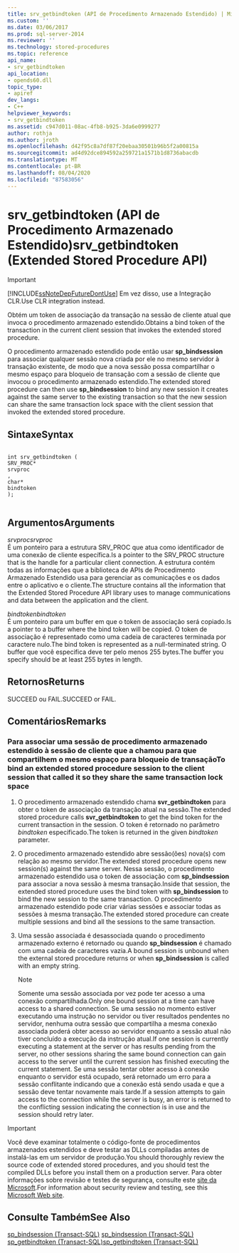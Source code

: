```yaml
---
title: srv_getbindtoken (API de Procedimento Armazenado Estendido) | Microsoft Docs
ms.custom: ''
ms.date: 03/06/2017
ms.prod: sql-server-2014
ms.reviewer: ''
ms.technology: stored-procedures
ms.topic: reference
api_name:
- srv_getbindtoken
api_location:
- opends60.dll
topic_type:
- apiref
dev_langs:
- C++
helpviewer_keywords:
- srv_getbindtoken
ms.assetid: c947d011-08ac-4fb8-b925-3da6e0999277
author: rothja
ms.author: jroth
ms.openlocfilehash: d42f95c8a7df87f20ebaa30501b96b5f2a00815a
ms.sourcegitcommit: ad4d92dce894592a259721a1571b1d8736abacdb
ms.translationtype: MT
ms.contentlocale: pt-BR
ms.lasthandoff: 08/04/2020
ms.locfileid: "87583056"
---
```

# <a name="srv_getbindtoken-extended-stored-procedure-api"></a><span data-ttu-id="584f3-102">srv_getbindtoken (API de Procedimento Armazenado Estendido)</span><span class="sxs-lookup"><span data-stu-id="584f3-102">srv_getbindtoken (Extended Stored Procedure API)</span></span>
    
> [!IMPORTANT]  
>  [!INCLUDE[ssNoteDepFutureDontUse](../../includes/ssnotedepfuturedontuse-md.md)] <span data-ttu-id="584f3-103">Em vez disso, use a Integração CLR.</span><span class="sxs-lookup"><span data-stu-id="584f3-103">Use CLR integration instead.</span></span>  
  
 <span data-ttu-id="584f3-104">Obtém um token de associação da transação na sessão de cliente atual que invoca o procedimento armazenado estendido.</span><span class="sxs-lookup"><span data-stu-id="584f3-104">Obtains a bind token of the transaction in the current client session that invokes the extended stored procedure.</span></span>  
  
 <span data-ttu-id="584f3-105">O procedimento armazenado estendido pode então usar **sp_bindsession** para associar qualquer sessão nova criada por ele no mesmo servidor à transação existente, de modo que a nova sessão possa compartilhar o mesmo espaço para bloqueio de transação com a sessão de cliente que invocou o procedimento armazenado estendido.</span><span class="sxs-lookup"><span data-stu-id="584f3-105">The extended stored procedure can then use **sp_bindsession** to bind any new session it creates against the same server to the existing transaction so that the new session can share the same transaction lock space with the client session that invoked the extended stored procedure.</span></span>  
  
## <a name="syntax"></a><span data-ttu-id="584f3-106">Sintaxe</span><span class="sxs-lookup"><span data-stu-id="584f3-106">Syntax</span></span>  
  
```  
  
int srv_getbindtoken (  
SRV_PROC*  
srvproc  
,  
char*  
bindtoken  
);  
  
```  
  
## <a name="arguments"></a><span data-ttu-id="584f3-107">Argumentos</span><span class="sxs-lookup"><span data-stu-id="584f3-107">Arguments</span></span>  
 <span data-ttu-id="584f3-108">*srvproc*</span><span class="sxs-lookup"><span data-stu-id="584f3-108">*srvproc*</span></span>  
 <span data-ttu-id="584f3-109">É um ponteiro para a estrutura SRV_PROC que atua como identificador de uma conexão de cliente específica.</span><span class="sxs-lookup"><span data-stu-id="584f3-109">Is a pointer to the SRV_PROC structure that is the handle for a particular client connection.</span></span> <span data-ttu-id="584f3-110">A estrutura contém todas as informações que a biblioteca de APIs de Procedimento Armazenado Estendido usa para gerenciar as comunicações e os dados entre o aplicativo e o cliente.</span><span class="sxs-lookup"><span data-stu-id="584f3-110">The structure contains all the information that the Extended Stored Procedure API library uses to manage communications and data between the application and the client.</span></span>  
  
 <span data-ttu-id="584f3-111">*bindtoken*</span><span class="sxs-lookup"><span data-stu-id="584f3-111">*bindtoken*</span></span>  
 <span data-ttu-id="584f3-112">É um ponteiro para um buffer em que o token de associação será copiado.</span><span class="sxs-lookup"><span data-stu-id="584f3-112">Is a pointer to a buffer where the bind token will be copied.</span></span> <span data-ttu-id="584f3-113">O token de associação é representado como uma cadeia de caracteres terminada por caractere nulo.</span><span class="sxs-lookup"><span data-stu-id="584f3-113">The bind token is represented as a null-terminated string.</span></span> <span data-ttu-id="584f3-114">O buffer que você especifica deve ter pelo menos 255 bytes.</span><span class="sxs-lookup"><span data-stu-id="584f3-114">The buffer you specify should be at least 255 bytes in length.</span></span>  
  
## <a name="returns"></a><span data-ttu-id="584f3-115">Retornos</span><span class="sxs-lookup"><span data-stu-id="584f3-115">Returns</span></span>  
 <span data-ttu-id="584f3-116">SUCCEED ou FAIL.</span><span class="sxs-lookup"><span data-stu-id="584f3-116">SUCCEED or FAIL.</span></span>  
  
## <a name="remarks"></a><span data-ttu-id="584f3-117">Comentários</span><span class="sxs-lookup"><span data-stu-id="584f3-117">Remarks</span></span>  
  
### <a name="to-bind-an-extended-stored-procedure-session-to-the-client-session-that-called-it-so-they-share-the-same-transaction-lock-space"></a><span data-ttu-id="584f3-118">Para associar uma sessão de procedimento armazenado estendido à sessão de cliente que a chamou para que compartilhem o mesmo espaço para bloqueio de transação</span><span class="sxs-lookup"><span data-stu-id="584f3-118">To bind an extended stored procedure session to the client session that called it so they share the same transaction lock space</span></span>  
  
1.  <span data-ttu-id="584f3-119">O procedimento armazenado estendido chama **svr_getbindtoken** para obter o token de associação da transação atual na sessão.</span><span class="sxs-lookup"><span data-stu-id="584f3-119">The extended stored procedure calls **svr_getbindtoken** to get the bind token for the current transaction in the session.</span></span> <span data-ttu-id="584f3-120">O token é retornado no parâmetro *bindtoken* especificado.</span><span class="sxs-lookup"><span data-stu-id="584f3-120">The token is returned in the given *bindtoken* parameter.</span></span>  
  
2.  <span data-ttu-id="584f3-121">O procedimento armazenado estendido abre sessão(ões) nova(s) com relação ao mesmo servidor.</span><span class="sxs-lookup"><span data-stu-id="584f3-121">The extended stored procedure opens new session(s) against the same server.</span></span> <span data-ttu-id="584f3-122">Nessa sessão, o procedimento armazenado estendido usa o token de associação com **sp_bindsession** para associar a nova sessão à mesma transação.</span><span class="sxs-lookup"><span data-stu-id="584f3-122">Inside that session, the extended stored procedure uses the bind token with **sp_bindsession** to bind the new session to the same transaction.</span></span> <span data-ttu-id="584f3-123">O procedimento armazenado estendido pode criar várias sessões e associar todas as sessões à mesma transação.</span><span class="sxs-lookup"><span data-stu-id="584f3-123">The extended stored procedure can create multiple sessions and bind all the sessions to the same transaction.</span></span>  
  
3.  <span data-ttu-id="584f3-124">Uma sessão associada é desassociada quando o procedimento armazenado externo é retornado ou quando **sp_bindsession** é chamado com uma cadeia de caracteres vazia.</span><span class="sxs-lookup"><span data-stu-id="584f3-124">A bound session is unbound when the external stored procedure returns or when **sp_bindsession** is called with an empty string.</span></span>  
  
    > [!NOTE]  
    >  <span data-ttu-id="584f3-125">Somente uma sessão associada por vez pode ter acesso a uma conexão compartilhada.</span><span class="sxs-lookup"><span data-stu-id="584f3-125">Only one bound session at a time can have access to a shared connection.</span></span> <span data-ttu-id="584f3-126">Se uma sessão no momento estiver executando uma instrução no servidor ou tiver resultados pendentes no servidor, nenhuma outra sessão que compartilha a mesma conexão associada poderá obter acesso ao servidor enquanto a sessão atual não tiver concluído a execução da instrução atual.</span><span class="sxs-lookup"><span data-stu-id="584f3-126">If one session is currently executing a statement at the server or has results pending from the server, no other sessions sharing the same bound connection can gain access to the server until the current session has finished executing the current statement.</span></span> <span data-ttu-id="584f3-127">Se uma sessão tentar obter acesso à conexão enquanto o servidor está ocupado, será retornado um erro para a sessão conflitante indicando que a conexão está sendo usada e que a sessão deve tentar novamente mais tarde.</span><span class="sxs-lookup"><span data-stu-id="584f3-127">If a session attempts to gain access to the connection while the server is busy, an error is returned to the conflicting session indicating the connection is in use and the session should retry later.</span></span>  
  
> [!IMPORTANT]  
>  <span data-ttu-id="584f3-128">Você deve examinar totalmente o código-fonte de procedimentos armazenados estendidos e deve testar as DLLs compiladas antes de instalá-las em um servidor de produção.</span><span class="sxs-lookup"><span data-stu-id="584f3-128">You should thoroughly review the source code of extended stored procedures, and you should test the compiled DLLs before you install them on a production server.</span></span> <span data-ttu-id="584f3-129">Para obter informações sobre revisão e testes de segurança, consulte este [site da Microsoft](https://go.microsoft.com/fwlink/?LinkID=54761&amp;clcid=0x409https://msdn.microsoft.com/security/).</span><span class="sxs-lookup"><span data-stu-id="584f3-129">For information about security review and testing, see this [Microsoft Web site](https://go.microsoft.com/fwlink/?LinkID=54761&amp;clcid=0x409https://msdn.microsoft.com/security/).</span></span>  
  
## <a name="see-also"></a><span data-ttu-id="584f3-130">Consulte Também</span><span class="sxs-lookup"><span data-stu-id="584f3-130">See Also</span></span>  
 <span data-ttu-id="584f3-131">[sp_bindsession &#40;Transact-SQL&#41;](/sql/relational-databases/system-stored-procedures/sp-bindsession-transact-sql) </span><span class="sxs-lookup"><span data-stu-id="584f3-131">[sp_bindsession &#40;Transact-SQL&#41;](/sql/relational-databases/system-stored-procedures/sp-bindsession-transact-sql) </span></span>  
 [<span data-ttu-id="584f3-132">sp_getbindtoken &#40;Transact-SQL&#41;</span><span class="sxs-lookup"><span data-stu-id="584f3-132">sp_getbindtoken &#40;Transact-SQL&#41;</span></span>](/sql/relational-databases/system-stored-procedures/sp-getbindtoken-transact-sql)  
  
  
